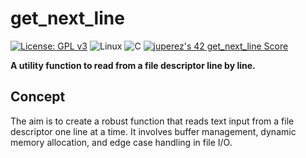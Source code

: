 # get_next_line

[![License: GPL v3](https://img.shields.io/badge/License-GPLv3-blue.svg?style=for-the-badge)](https://www.gnu.org/licenses/gpl-3.0)
![Linux](https://img.shields.io/badge/Linux-FCC624?style=for-the-badge&logo=linux&logoColor=black)
![C](https://img.shields.io/badge/C-00599C?style=for-the-badge&logo=c&logoColor=white)
[![juperez's 42 get_next_line Score](https://badge.nimon.fr/api/v2/cmae8x59h3770401p8yt4vzme5/project/3693628)](https://github.com/Nimon77/badge42)

**A utility function to read from a file descriptor line by line.**

## Concept

The aim is to create a robust function that reads text input from a file descriptor one line at a time. It involves buffer management, dynamic memory allocation, and edge case handling in file I/O.
